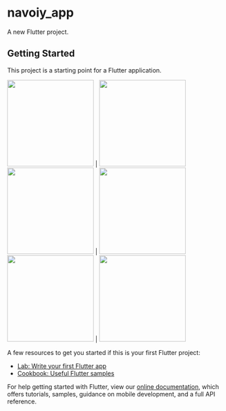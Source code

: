 # navoiy_app

A new Flutter project.

## Getting Started

This project is a starting point for a Flutter application.

<img src="https://user-images.githubusercontent.com/15108480/117106389-36726400-ad99-11eb-953f-4a858a642b23.jpg" width="200"> |
<img src="https://user-images.githubusercontent.com/15108480/117106399-383c2780-ad99-11eb-8489-5b364dc6a12a.jpg" width="200">
<img src="https://user-images.githubusercontent.com/15108480/117106401-38d4be00-ad99-11eb-8e14-07bb89de345e.jpg" width="200"> |
<img src="https://user-images.githubusercontent.com/15108480/117106405-3a05eb00-ad99-11eb-9a72-50347ca2f90e.jpg" width="200">
<img src="https://user-images.githubusercontent.com/15108480/117106410-3b371800-ad99-11eb-80d2-e55ab7398917.jpg" width="200"> |
<img src="https://user-images.githubusercontent.com/15108480/117106412-3d00db80-ad99-11eb-9c57-a58919363df3.jpg" width="200">

A few resources to get you started if this is your first Flutter project:

- [Lab: Write your first Flutter app](https://flutter.dev/docs/get-started/codelab)
- [Cookbook: Useful Flutter samples](https://flutter.dev/docs/cookbook)

For help getting started with Flutter, view our
[online documentation](https://flutter.dev/docs), which offers tutorials,
samples, guidance on mobile development, and a full API reference.
